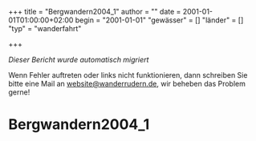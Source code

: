 +++
title = "Bergwandern2004_1"
author = ""
date = 2001-01-01T01:00:00+02:00
begin = "2001-01-01"
"gewässer" = []
"länder" = []
"typ" = "wanderfahrt"

+++


*Dieser Bericht wurde automatisch migriert*

Wenn Fehler auftreten oder links nicht funktionieren, dann schreiben Sie bitte eine Mail an website@wanderrudern.de, wir beheben das Problem gerne!



# Bergwandern2004_1


